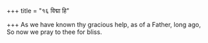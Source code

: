 +++
title = "१६ विद्मा हि"

+++
As we have known thy gracious help, as of a Father, long ago,  
     So now we pray to thee for bliss.